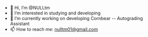 - 👋 Hi, I’m @NULLtm
- 👀 I’m interested in studying and developing
- 🌱 I’m currently working on developing Cornbear -- Autograding Assistant
- 📫 How to reach me: nulltm01@gmail.com

<!---
NULLtm/NULLtm is a ✨ special ✨ repository because its `README.md` (this file) appears on your GitHub profile.
You can click the Preview link to take a look at your changes.
--->
